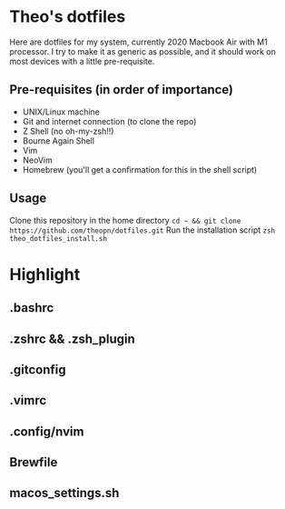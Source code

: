 # Theo's dotfiles
Here are dotfiles for my system, currently 2020 Macbook Air with M1 processor.
I try to make it as generic as possible, and  it should work on most devices with a little pre-requisite.

## Pre-requisites (in order of importance)
- UNIX/Linux machine
- Git and internet connection (to clone the repo)
- Z Shell (no oh-my-zsh!!)
- Bourne Again Shell
- Vim
- NeoVim
- Homebrew (you'll get a confirmation for this in the shell script)

## Usage
Clone this repository in the home directory
`cd ~ && git clone https://github.com/theopn/dotfiles.git`
Run the installation script
`zsh theo_dotfiles_install.sh`

# Highlight

## .bashrc

## .zshrc && .zsh_plugin

## .gitconfig

## .vimrc

## .config/nvim

## Brewfile

## macos_settings.sh
